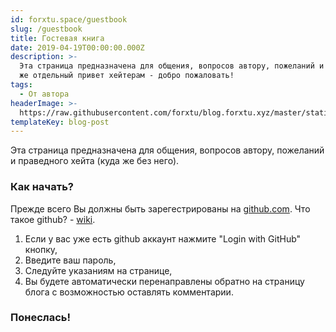 ```yaml
---
id: forxtu.space/guestbook
slug: /guestbook
title: Гостевая книга
date: 2019-04-19T00:00:00.000Z
description: >-
  Эта страница предназначена для общения, вопросов автору, пожеланий и конечно
  же отдельный привет хейтерам - добро пожаловать!
tags:
  - От автора
headerImage: >-
  https://raw.githubusercontent.com/forxtu/blog.forxtu.xyz/master/static/assets/517668112.jpg
templateKey: blog-post
---
```

Эта страница предназначена для общения, вопросов автору, пожеланий и праведного хейта (куда же без него).

### Как начать?

Прежде всего Вы должны быть зарегестрированы на <a href="https://github.com" target="_blank">github.com</a>.
Что такое github? - <a href="https://ru.wikipedia.org/wiki/GitHub" target="_blank">wiki</a>.

1. Если у вас уже есть github аккаунт нажмите "Login with GitHub" кнопку,
2. Введите ваш пароль,
3. Следуйте указаниям на странице,
4. Вы будете автоматически перенаправлены обратно на страницу блога с возможностью оставлять комментарии.

### Понеслась!
